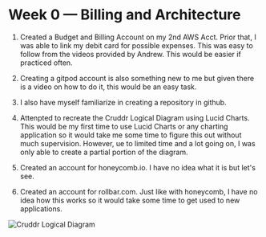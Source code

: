 # Week 0 — Billing and Architecture

1. Created a Budget and Billing Account on my 2nd AWS Acct. Prior that, I was able to link my debit card for possible expenses. This was easy to follow from the videos provided by Andrew. This would be easier if practiced often. 

2. Creating a gitpod account is also something new to me but given there is a video on how to do it, this would be an easy task. 

3. I also have myself familiarize in creating a repository in github. 

4. Attenpted to recreate the Cruddr Logical Diagram using Lucid Charts. This would be my first time to use Lucid Charts or any charting application so it would take me some time to figure this out without much supervision. However, ue to limited time and a lot going on, I was only able to create a partial portion of the diagram. 

5. Created an account for honeycomb.io. I have no idea what it is but let's see. 

6. Created an account for rollbar.com. Just like with honeycomb, I have no idea how this works so it would take some time to get used to new applications. 

![Cruddr Logical Diagram](assets/Cruddr%20Logical%20Diagram_Partial.png)

